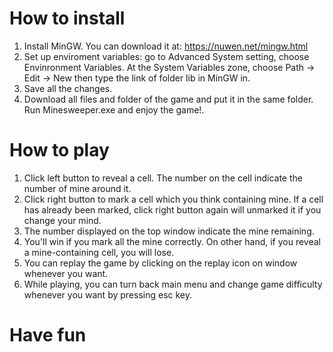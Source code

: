 # How to install
1. Install MinGW. You can download it at: https://nuwen.net/mingw.html
2. Set up enviroment variables: go to Advanced System setting, choose Envinronment Variables. At the System Variables zone, choose Path -> Edit -> New then type the link of folder lib in MinGW in.
3. Save all the changes.
4. Download all files and folder of the game and put it in the same folder. Run Minesweeper.exe and enjoy the game!.

# How to play
1. Click left button to reveal a cell. The number on the cell indicate the number of mine around it.
2. Click right button to mark a cell which you think containing mine. If a cell has already been marked, click right button again will unmarked it if you change your mind.
3. The number displayed on the top window indicate the mine remaining.
4. You'll win if you mark all the mine correctly. On other hand, if you reveal a mine-containing cell, you will lose.
5. You can replay the game by clicking on the replay icon on window whenever you want.
6. While playing, you can turn back main menu and change game difficulty whenever you want by pressing esc key.

# Have fun
